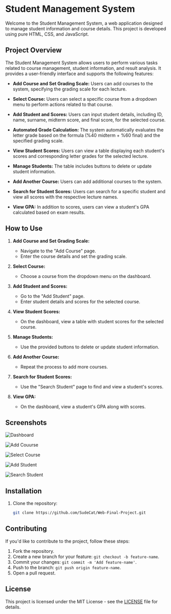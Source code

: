 # Student Management System

Welcome to the Student Management System, a web application designed to manage student information and course details. This project is developed using pure HTML, CSS, and JavaScript.

## Project Overview

The Student Management System allows users to perform various tasks related to course management, student information, and result analysis. It provides a user-friendly interface and supports the following features:

- **Add Course and Set Grading Scale:** Users can add courses to the system, specifying the grading scale for each lecture.

- **Select Course:** Users can select a specific course from a dropdown menu to perform actions related to that course.

- **Add Student and Scores:** Users can input student details, including ID, name, surname, midterm score, and final score, for the selected course.

- **Automated Grade Calculation:** The system automatically evaluates the letter grade based on the formula (%40 midterm + %60 final) and the specified grading scale.

- **View Student Scores:** Users can view a table displaying each student's scores and corresponding letter grades for the selected lecture.

- **Manage Students:** The table includes buttons to delete or update student information.

- **Add Another Course:** Users can add additional courses to the system.

- **Search for Student Scores:** Users can search for a specific student and view all scores with the respective lecture names.

- **View GPA:** In addition to scores, users can view a student's GPA calculated based on exam results.

## How to Use

1. **Add Course and Set Grading Scale:**
   - Navigate to the "Add Course" page.
   - Enter the course details and set the grading scale.

2. **Select Course:**
   - Choose a course from the dropdown menu on the dashboard.

3. **Add Student and Scores:**
   - Go to the "Add Student" page.
   - Enter student details and scores for the selected course.

4. **View Student Scores:**
   - On the dashboard, view a table with student scores for the selected course.

5. **Manage Students:**
   - Use the provided buttons to delete or update student information.

6. **Add Another Course:**
   - Repeat the process to add more courses.

7. **Search for Student Scores:**
   - Use the "Search Student" page to find and view a student's scores.

8. **View GPA:**
   - On the dashboard, view a student's GPA along with scores.

## Screenshots

![Dashboard](https://github.com/SudeCat/Web-Final-Project/assets/81020923/3d1a9d6c-559f-4531-9cff-ec88d3d02e3b)

![Add Couurse](https://github.com/SudeCat/Web-Final-Project/assets/81020923/b1282c23-3769-4a14-a1b0-bc5a2b073e20)

![Select Course](https://github.com/SudeCat/Web-Final-Project/assets/81020923/75bc26d1-8d08-4d2c-8ed8-5bf3a3372a0e)

![Add Student](https://github.com/SudeCat/Web-Final-Project/assets/81020923/19ff3110-da56-4509-b877-37c80b7db936)

![Search Student](https://github.com/SudeCat/Web-Final-Project/assets/81020923/7ae0b82b-b4f9-4340-9d87-04b069a5bb78)


## Installation

1. Clone the repository:
   ```bash
   git clone https://github.com/SudeCat/Web-Final-Project.git

## Contributing

If you'd like to contribute to the project, follow these steps:

1. Fork the repository.
2. Create a new branch for your feature: `git checkout -b feature-name`.
3. Commit your changes: `git commit -m 'Add feature-name'`.
4. Push to the branch: `git push origin feature-name`.
5. Open a pull request.

## License

This project is licensed under the MIT License - see the [LICENSE](LICENSE) file for details.


